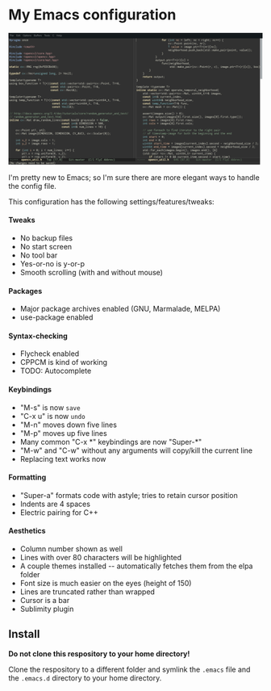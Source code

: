 # My Emacs configuration

![screenshot](https://raw.githubusercontent.com/AnimatedRNG/emacs-config/4b20aae9c534cd1f78a36c6576f6e2d4f2090ba4/img/screenshot_1.png)

I'm pretty new to Emacs; so I'm sure there are more elegant ways
to handle the config file.

This configuration has the following settings/features/tweaks:

#### Tweaks

* No backup files
* No start screen
* No tool bar
* Yes-or-no is y-or-p
* Smooth scrolling (with and without mouse)

#### Packages

* Major package archives enabled (GNU, Marmalade, MELPA)
* use-package enabled

#### Syntax-checking

* Flycheck enabled
* CPPCM is kind of working
* TODO: Autocomplete

#### Keybindings

* "M-s" is now `save`
* "C-x u" is now `undo`
* "M-n" moves down five lines
* "M-p" moves up five lines
* Many common "C-x \*" keybindings are now "Super-\*"
* "M-w" and "C-w" without any arguments will copy/kill the current line
* Replacing text works now

#### Formatting

* "Super-a" formats code with astyle; tries to retain cursor position
* Indents are 4 spaces
* Electric pairing for C++

#### Aesthetics

* Column number shown as well
* Lines with over 80 characters will be highlighted
* A couple themes installed -- automatically fetches them from the
  elpa folder
* Font size is much easier on the eyes (height of 150)
* Lines are truncated rather than wrapped
* Cursor is a bar
* Sublimity plugin


## Install

**Do not clone this respository to your home directory!**

Clone the respository to a different folder and symlink the `.emacs` file
and the `.emacs.d` directory to your home directory.